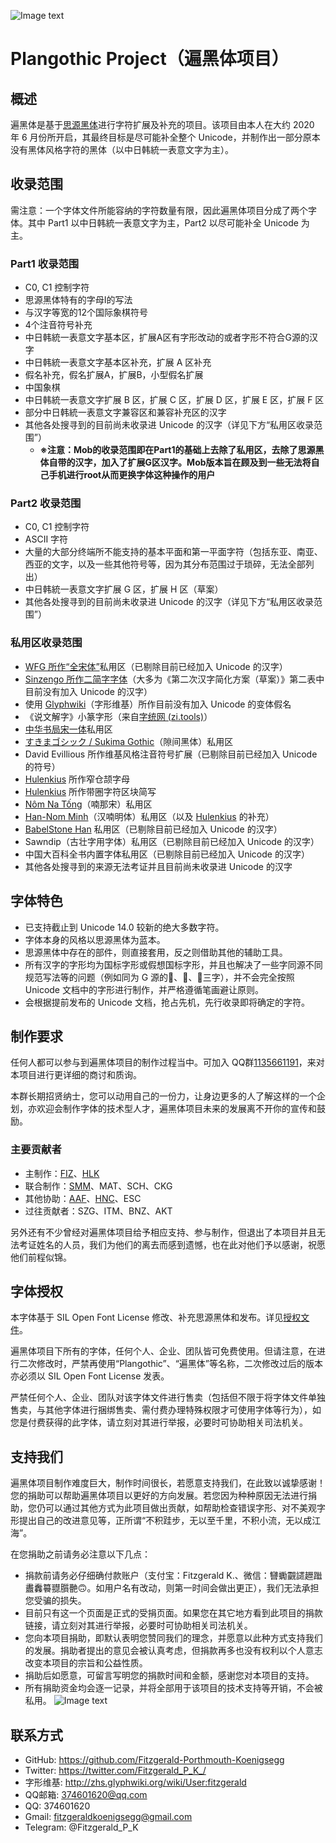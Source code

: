 ![Image text](https://github.com/Fitzgerald-Porthmouth-Koenigsegg/Plangothic/blob/main/pic/31.png)

# Plangothic Project（遍黑体项目）

## 概述
遍黑体是基于[思源黑体](https://github.com/adobe-fonts/source-han-sans)进行字符扩展及补充的项目。该项目由本人在大约 2020 年 6 月份所开启，其最终目标是尽可能补全整个 Unicode，并制作出一部分原本没有黑体风格字符的黑体（以中日韩統一表意文字为主）。

## 收录范围
需注意：一个字体文件所能容纳的字符数量有限，因此遍黑体项目分成了两个字体。其中 Part1 以中日韩統一表意文字为主，Part2 以尽可能补全 Unicode 为主。

### Part1 收录范围
- C0, C1 控制字符
- 思源黑体特有的字母I的写法
- 与汉字等宽的12个国际象棋符号
- 4个注音符号补充
- 中日韩統一表意文字基本区，扩展A区有字形改动的或者字形不符合G源的汉字
- 中日韩統一表意文字基本区补充，扩展 A 区补充
- 假名补充，假名扩展A，扩展B，小型假名扩展
- 中国象棋
- 中日韩統一表意文字扩展 B 区，扩展 C 区，扩展 D 区，扩展 E 区，扩展 F 区
- 部分中日韩統一表意文字兼容区和兼容补充区的汉字
- 其他各处搜寻到的目前尚未收录进 Unicode 的汉字（详见下方“私用区收录范围”）
  * **※注意：Mob的收录范围即在Part1的基础上去除了私用区，去除了思源黑体自带的汉字，加入了扩展G区汉字。Mob版本旨在顾及到一些无法将自己手机进行root从而更换字体这种操作的用户**

### Part2 收录范围
- C0, C1 控制字符
- ASCII 字符
- 大量的大部分终端所不能支持的基本平面和第一平面字符（包括东亚、南亚、西亚的文字，以及一些其他符号等，因为其分布范围过于琐碎，无法全部列出）
- 中日韩統一表意文字扩展 G 区，扩展 H 区（草案）
- 其他各处搜寻到的目前尚未收录进 Unicode 的汉字（详见下方“私用区收录范围”）

### 私用区收录范围
- [WFG 所作“全宋体”](http://fgwang.blogspot.tw/)私用区（已剔除目前已经加入 Unicode 的汉字）
- [Sinzengo 所作二简字字体](https://tieba.baidu.com/p/6544045146)（大多为《第二次汉字简化方案（草案）》第二表中目前没有加入 Unicode 的汉字）
- 使用 [Glyphwiki](https://glyphwiki.org/)（字形维基）所作目前没有加入 Unicode 的变体假名
- 《说文解字》小篆字形（来自[字统网 (zi.tools)](https://zi.tools/)）
- [中华书局宋一体](http://www.ancientbooks.cn/helpcore?font)私用区
- [すきまゴシック / Sukima Gothic](https://oppekebekkanko.booth.pm/items/2117070)（隙间黑体）私用区
- David Evillious 所作维基风格注音符号扩展（已剔除目前已经加入 Unicode 的符号）
- [Hulenkius](https://github.com/Hulenkius) 所作窄仓颉字母
- [Hulenkius](https://github.com/Hulenkius) 所作带圈字符区块简写
- [Nôm Na Tống](https://github.com/nomfoundation/font)（喃那宋）私用区
- [Han-Nom Minh](https://www.facebook.com/groups/hannom.revival/permalink/5493179204047328)（汉喃明体）私用区（以及 [Hulenkius](https://github.com/Hulenkius) 的补充）
- [BabelStone Han](https://www.babelstone.co.uk/Fonts/index.html) 私用区（已剔除目前已经加入 Unicode 的汉字）
- Sawndip（古壮字用字体）私用区（已剔除目前已经加入 Unicode 的汉字）
- 中国大百科全书内置字体私用区（已剔除目前已经加入 Unicode 的汉字）
- 其他各处搜寻到的来源无法考证并且目前尚未收录进 Unicode 的汉字

## 字体特色
- 已支持截止到 Unicode 14.0 较新的绝大多数字符。
- 字体本身的风格以思源黑体为蓝本。
- 思源黑体中存在的部件，则直接套用，反之则借助其他的辅助工具。
- 所有汉字的字形均为国标字形或假想国标字形，并且也解决了一些字同源不同规范写法等的问题（例如同为 G 源的𰃙、𰃜、𰃟三字），并不会完全按照 Unicode 文档中的字形进行制作，并严格遵循笔画避让原则。
- 会根据提前发布的 Unicode 文档，抢占先机，先行收录即将确定的字符。

## 制作要求
任何人都可以参与到遍黑体项目的制作过程当中。可加入 QQ群[1135661191](https://jq.qq.com/?_wv=1027&k=xRTzFAfD)，来对本项目进行更详细的商讨和质询。

本群长期招贤纳士，您可以动用自己的一份力，让身边更多的人了解这样的一个企划，亦欢迎会制作字体的技术型人才，遍黑体项目未来的发展离不开你的宣传和鼓励。

### 主要贡献者
- 主制作：[FIZ](https://github.com/Fitzgerald-Porthmouth-Koenigsegg)、[HLK](https://github.com/Hulenkius)
- 联合制作：[SMM](https://github.com/SomeyaMako)、MAT、SCH、CKG
- 其他协助：[AAF](https://github.com/0xAA55)、[HNC](https://github.com/hfhchan)、ESC
- 过往贡献者：SZG、ITM、BNZ、AKT

另外还有不少曾经对遍黑体项目给予相应支持、参与制作，但退出了本项目并且无法考证姓名的人员，我们为他们的离去而感到遗憾，也在此对他们予以感谢，祝愿他们前程似锦。

## 字体授权
本字体基于 SIL Open Font License 修改、补充思源黑体和发布。详见[授权文件](LICENSE.txt)。

遍黑体项目下所有的字体，任何个人、企业、团队皆可免费使用。但请注意，在进行二次修改时，严禁再使用“Plangothic”、“遍黑体”等名称，二次修改过后的版本亦必须以 SIL Open Font License 发表。

严禁任何个人、企业、团队对该字体文件进行售卖（包括但不限于将字体文件单独售卖，与其他字体进行捆绑售卖、需付费办理特殊权限才可使用字体等行为），如您是付费获得的此字体，请立刻对其进行举报，必要时可协助相关司法机关。

## 支持我们
遍黑体项目制作难度巨大，制作时间很长，若愿意支持我们，在此致以诚挚感谢！您的捐助可以帮助遍黑体项目以更好的方向发展。若您因为种种原因无法进行捐助，您仍可以通过其他方式为此项目做出贡献，如帮助检查错误字形、对不美观字形提出自己的改进意见等，正所谓“不积跬步，无以至千里，不积小流，无以成江海”。

在您捐助之前请务必注意以下几点：
- 捐款前请务必仔细确付款账户（支付宝：Fitzgerald K.、微信：㘜䘈䚖䜚䟐䠪䀌䆐䉵䎚䑇䒐🙃。如用户名有改动，则第一时间会做出更正），我们无法承担您受骗的损失。
- 目前只有这一个页面是正式的受捐页面。如果您在其它地方看到此项目的捐款链接，请立刻对其进行举报，必要时可协助相关司法机关。
- 您向本项目捐助，即默认表明您赞同我们的理念，并愿意以此种方式支持我们的发展。捐助者提出的意见会被认真考虑，但捐款再多也没有权利以个人意志改变本项目的宗旨和公益性质。
- 捐助后如愿意，可留言写明您的捐款时间和金额，感谢您对本项目的支持。
- 所有捐助资金均会逐一记录，并将全部用于该项目的技术支持等开销，不会被私用。
![Image text](https://github.com/Fitzgerald-Porthmouth-Koenigsegg/Plangothic/blob/main/pic/1650383987393.jpg)

## 联系方式
- GitHub: https://github.com/Fitzgerald-Porthmouth-Koenigsegg
- Twitter: https://twitter.com/Fitzgerald_P_K_/
- 字形维基: http://zhs.glyphwiki.org/wiki/User:fitzgerald
- QQ邮箱: 374601620@qq.com
- QQ: 374601620
- Gmail: fitzgeraldkoenigsegg@gmail.com
- Telegram: @Fitzgerald_P_K
